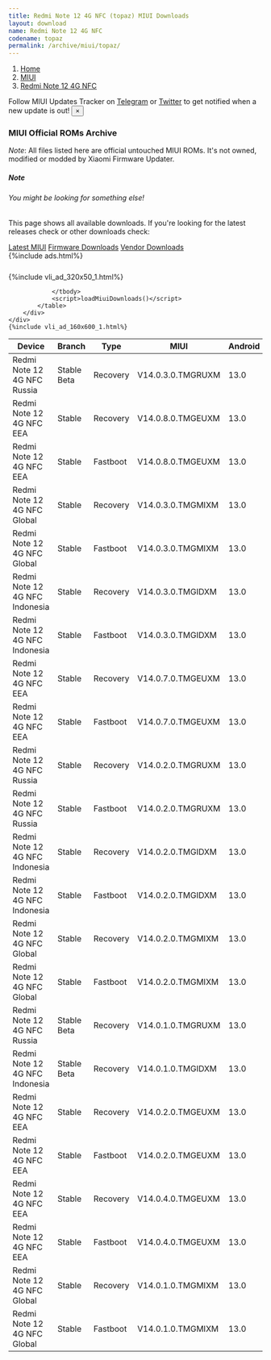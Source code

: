 ```yaml
---
title: Redmi Note 12 4G NFC (topaz) MIUI Downloads
layout: download
name: Redmi Note 12 4G NFC
codename: topaz
permalink: /archive/miui/topaz/
---
```

<nav aria-label="breadcrumb">
    <ol class="breadcrumb">
        <li class="breadcrumb-item"><a href="/">Home</a></li>
        <li class="breadcrumb-item"><a href="/miui/">MIUI</a></li>
        <li class="breadcrumb-item active" aria-current="page"><a href="/miui/topaz/">Redmi Note 12 4G NFC</a></li>
    </ol>
</nav>
<div class="alert alert-primary alert-dismissible fade show" role="alert">
    Follow MIUI Updates Tracker on <a href="https://t.me/MIUIUpdatesTracker" class="alert-link">Telegram</a>
     or <a href="https://twitter.com/MiFwUpdater" class="alert-link">Twitter</a> to get notified when a new update is out!
    <button type="button" class="close" data-dismiss="alert" aria-label="Close">
        <span aria-hidden="true">&times;</span>
    </button>
</div>

### MIUI Official ROMs Archive
*Note*: All files listed here are official untouched MIUI ROMs. It's not owned, modified or modded by Xiaomi Firmware Updater.
<div class="card">
  <div class="card-body">
    <h5 class="card-title">Note</h5>
    <h6 class="card-subtitle mb-2 text-muted">You might be looking for something else!</h6>
    <p class="card-text">This page shows all available downloads.
     If you're looking for the latest releases check or other downloads check:</p>
    <a href="/miui/topaz/" class="card-link">Latest MIUI</a>
    <a href="/firmware/topaz/" class="card-link">Firmware Downloads</a>
    <a href="/vendor/topaz/" class="card-link">Vendor Downloads</a>
  </div>
</div>
{%include ads.html%}
<div class="row justify-content-center">
    <div class="col-10">
        <div class="table-responsive-md" style="margin-top: 25px;">
            {%include vli_ad_320x50_1.html%}
            <table id="miui" class="display dt-responsive nowrap compact table table-striped table-hover table-sm">
                <thead class="thead-dark">
                    <tr>
                        <th data-ref="device">Device</th>
                        <th data-ref="branch">Branch</th>
                        <th data-ref="type">Type</th>
                        <th data-ref="miui">MIUI</th>
                        <th data-ref="android">Android</th>
                        <th data-ref="size">Size</th>
                        <th data-ref="size">Date</th>
                        <th data-ref="link">Link</th>
                    </tr>
                </thead>
                <tbody>
                <tr><td>Redmi Note 12 4G NFC Russia</td><td>Stable Beta</td><td>Recovery</td><td>V14.0.3.0.TMGRUXM</td><td>13.0</td><td>4.2 GB</td><td>2023-05-29</td><td><a href="/miui/topaz/stable beta/V14.0.3.0.TMGRUXM/">Download</a></td></tr>
<tr><td>Redmi Note 12 4G NFC EEA</td><td>Stable</td><td>Recovery</td><td>V14.0.8.0.TMGEUXM</td><td>13.0</td><td>4.3 GB</td><td>2023-05-15</td><td><a href="/miui/topaz/stable/V14.0.8.0.TMGEUXM/">Download</a></td></tr>
<tr><td>Redmi Note 12 4G NFC EEA</td><td>Stable</td><td>Fastboot</td><td>V14.0.8.0.TMGEUXM</td><td>13.0</td><td>6.7 GB</td><td>2023-05-06</td><td><a href="/miui/topaz/stable/V14.0.8.0.TMGEUXM/">Download</a></td></tr>
<tr><td>Redmi Note 12 4G NFC Global</td><td>Stable</td><td>Recovery</td><td>V14.0.3.0.TMGMIXM</td><td>13.0</td><td>4.3 GB</td><td>2023-05-11</td><td><a href="/miui/topaz/stable/V14.0.3.0.TMGMIXM/">Download</a></td></tr>
<tr><td>Redmi Note 12 4G NFC Global</td><td>Stable</td><td>Fastboot</td><td>V14.0.3.0.TMGMIXM</td><td>13.0</td><td>6.8 GB</td><td>2023-05-04</td><td><a href="/miui/topaz/stable/V14.0.3.0.TMGMIXM/">Download</a></td></tr>
<tr><td>Redmi Note 12 4G NFC Indonesia</td><td>Stable</td><td>Recovery</td><td>V14.0.3.0.TMGIDXM</td><td>13.0</td><td>4.2 GB</td><td>2023-05-06</td><td><a href="/miui/topaz/stable/V14.0.3.0.TMGIDXM/">Download</a></td></tr>
<tr><td>Redmi Note 12 4G NFC Indonesia</td><td>Stable</td><td>Fastboot</td><td>V14.0.3.0.TMGIDXM</td><td>13.0</td><td>6.1 GB</td><td>2023-04-25</td><td><a href="/miui/topaz/stable/V14.0.3.0.TMGIDXM/">Download</a></td></tr>
<tr><td>Redmi Note 12 4G NFC EEA</td><td>Stable</td><td>Recovery</td><td>V14.0.7.0.TMGEUXM</td><td>13.0</td><td>4.3 GB</td><td>2023-04-17</td><td><a href="/miui/topaz/stable/V14.0.7.0.TMGEUXM/">Download</a></td></tr>
<tr><td>Redmi Note 12 4G NFC EEA</td><td>Stable</td><td>Fastboot</td><td>V14.0.7.0.TMGEUXM</td><td>13.0</td><td>6.7 GB</td><td>2023-04-15</td><td><a href="/miui/topaz/stable/V14.0.7.0.TMGEUXM/">Download</a></td></tr>
<tr><td>Redmi Note 12 4G NFC Russia</td><td>Stable</td><td>Recovery</td><td>V14.0.2.0.TMGRUXM</td><td>13.0</td><td>4.1 GB</td><td>2023-04-11</td><td><a href="/miui/topaz/stable/V14.0.2.0.TMGRUXM/">Download</a></td></tr>
<tr><td>Redmi Note 12 4G NFC Russia</td><td>Stable</td><td>Fastboot</td><td>V14.0.2.0.TMGRUXM</td><td>13.0</td><td>6.0 GB</td><td>2023-03-24</td><td><a href="/miui/topaz/stable/V14.0.2.0.TMGRUXM/">Download</a></td></tr>
<tr><td>Redmi Note 12 4G NFC Indonesia</td><td>Stable</td><td>Recovery</td><td>V14.0.2.0.TMGIDXM</td><td>13.0</td><td>4.1 GB</td><td>2023-04-11</td><td><a href="/miui/topaz/stable/V14.0.2.0.TMGIDXM/">Download</a></td></tr>
<tr><td>Redmi Note 12 4G NFC Indonesia</td><td>Stable</td><td>Fastboot</td><td>V14.0.2.0.TMGIDXM</td><td>13.0</td><td>6.2 GB</td><td>2023-03-24</td><td><a href="/miui/topaz/stable/V14.0.2.0.TMGIDXM/">Download</a></td></tr>
<tr><td>Redmi Note 12 4G NFC Global</td><td>Stable</td><td>Recovery</td><td>V14.0.2.0.TMGMIXM</td><td>13.0</td><td>4.2 GB</td><td>2023-04-11</td><td><a href="/miui/topaz/stable/V14.0.2.0.TMGMIXM/">Download</a></td></tr>
<tr><td>Redmi Note 12 4G NFC Global</td><td>Stable</td><td>Fastboot</td><td>V14.0.2.0.TMGMIXM</td><td>13.0</td><td>6.8 GB</td><td>2023-03-16</td><td><a href="/miui/topaz/stable/V14.0.2.0.TMGMIXM/">Download</a></td></tr>
<tr><td>Redmi Note 12 4G NFC Russia</td><td>Stable Beta</td><td>Recovery</td><td>V14.0.1.0.TMGRUXM</td><td>13.0</td><td>4.1 GB</td><td>2023-04-10</td><td><a href="/miui/topaz/stable beta/V14.0.1.0.TMGRUXM/">Download</a></td></tr>
<tr><td>Redmi Note 12 4G NFC Indonesia</td><td>Stable Beta</td><td>Recovery</td><td>V14.0.1.0.TMGIDXM</td><td>13.0</td><td>4.1 GB</td><td>2023-04-10</td><td><a href="/miui/topaz/stable beta/V14.0.1.0.TMGIDXM/">Download</a></td></tr>
<tr><td>Redmi Note 12 4G NFC EEA</td><td>Stable</td><td>Recovery</td><td>V14.0.2.0.TMGEUXM</td><td>13.0</td><td>4.3 GB</td><td>2023-04-07</td><td><a href="/miui/topaz/stable/V14.0.2.0.TMGEUXM/">Download</a></td></tr>
<tr><td>Redmi Note 12 4G NFC EEA</td><td>Stable</td><td>Fastboot</td><td>V14.0.2.0.TMGEUXM</td><td>13.0</td><td>6.5 GB</td><td>2023-02-27</td><td><a href="/miui/topaz/stable/V14.0.2.0.TMGEUXM/">Download</a></td></tr>
<tr><td>Redmi Note 12 4G NFC EEA</td><td>Stable</td><td>Recovery</td><td>V14.0.4.0.TMGEUXM</td><td>13.0</td><td>4.3 GB</td><td>2023-04-04</td><td><a href="/miui/topaz/stable/V14.0.4.0.TMGEUXM/">Download</a></td></tr>
<tr><td>Redmi Note 12 4G NFC EEA</td><td>Stable</td><td>Fastboot</td><td>V14.0.4.0.TMGEUXM</td><td>13.0</td><td>6.6 GB</td><td>2023-03-21</td><td><a href="/miui/topaz/stable/V14.0.4.0.TMGEUXM/">Download</a></td></tr>
<tr><td>Redmi Note 12 4G NFC Global</td><td>Stable</td><td>Recovery</td><td>V14.0.1.0.TMGMIXM</td><td>13.0</td><td>4.2 GB</td><td>2023-04-04</td><td><a href="/miui/topaz/stable/V14.0.1.0.TMGMIXM/">Download</a></td></tr>
<tr><td>Redmi Note 12 4G NFC Global</td><td>Stable</td><td>Fastboot</td><td>V14.0.1.0.TMGMIXM</td><td>13.0</td><td>6.5 GB</td><td>2023-02-21</td><td><a href="/miui/topaz/stable/V14.0.1.0.TMGMIXM/">Download</a></td></tr>

                </tbody>
                <script>loadMiuiDownloads()</script>
            </table>
        </div>
    </div>
    {%include vli_ad_160x600_1.html%}
</div>
